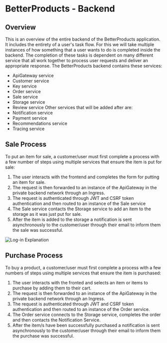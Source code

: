# BetterProducts - Backend

## Overview

This is an overview of the entire backend of the BetterProducts application. It includes the entirety of a user's
task flow. For this we will take multiple instances of how something that a user wants to do is completed inside the 
backend. The completion of these tasks is dependent on many different service that all work together to process user
requests and deliver an appropriate response. The BetterProducts backend contains these services:
- ApiGateway service
- Customer service
- Key service
- Order service
- Sale service
- Storage service
- Review service
Other services that will be added after are:
- Notification service
- Payment service
- Recommendations service
- Tracing service

## Sale Process

To put an item for sale, a customer/user must first complete a process with a few number of steps using multiple services
that ensure the item is put for sale:
1. The user interacts with the frontend and completes the form for putting an item for sale.
2. The request is then forwarded to an instance of the ApiGateway in the private backend network through an Ingress.
3. The request is authenticated through JWT and CSRF token authentication and then routed to an instance of the Sale service
4. The Sale service contacts the Storage service to add an item to the storage as it was just put for sale.                 
5. After the item is added to the storage a notification is sent asynchronously to the customer/user through their email 
to inform them the sale was successful.

<picture>
    <source media="(prefers-color-scheme: dark)" srcset="/Backend/Images/SaleDark.png">
    <source media="(prefers-color-scheme: light)" srcset="/Backend/Images/SaleLight.png">
    <img alt="Log-in Explanation" src="/Backend/Images/SaleLight.png">
</picture>

## Purchase Process

To buy a product, a customer/user must first complete a process with a few numbers of steps using multiple services that
ensure the item is purchased:
1. The user interacts with the fronted and selects an item or items to purchase by adding them to their cart.
2. The request is then forwarded to an instance of the ApiGateway in the private backend network through an Ingress.
3. The request is authenticated through JWT and CSRF token authentication and then routed to an instance of the Order service.
4. The Order service connects to the Storage service, completes the order and then contacts the Notification Service.
5. After the item/s have been successfully purchased a notification is sent asynchronously to the customer/user through
their email to inform them the purchase was successful.